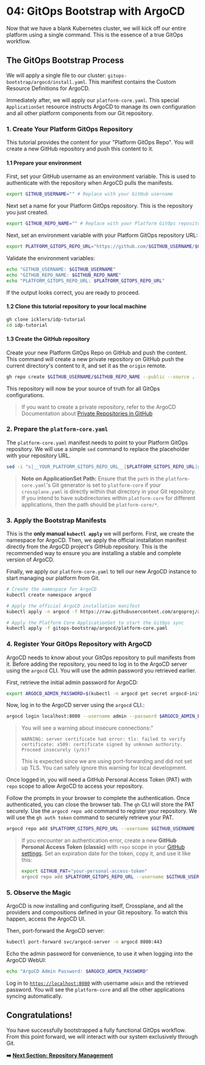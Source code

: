 # 04: GitOps Bootstrap with ArgoCD

Now that we have a blank Kubernetes cluster, we will kick off our entire platform using a single command. This is the essence of a true GitOps workflow.

## The GitOps Bootstrap Process

We will apply a single file to our cluster: `gitops-bootstrap/argocd/install.yaml`. This manifest contains the Custom Resource Definitions for ArgoCD.

Immediately after, we will apply our `platform-core.yaml`. This special `ApplicationSet` resource instructs ArgoCD to manage its own configuration and all other platform components from our Git repository.

### 1. Create Your Platform GitOps Repository

This tutorial provides the content for your "Platform GitOps Repo". You will create a new GitHub repository and push this content to it.

#### 1.1 Prepare your environment

First, set your GitHub username as an environment variable. This is used to authenticate with the repository when ArgoCD pulls the manifests.

```bash
export GITHUB_USERNAME="" # Replace with your GitHub username
```

Next set a name for your Platform GitOps repository. This is the repository you just created.

```bash
export GITHUB_REPO_NAME="" # Replace with your Platform GitOps repository name
```

Next, set an environment variable with your Platform GitOps repository URL:

```bash
export PLATFORM_GITOPS_REPO_URL="https://github.com/$GITHUB_USERNAME/$GITHUB_REPO_NAME.git" # Replace with your actual Platform GitOps repository URL
```

Validate the environment variables:

```bash
echo "GITHUB_USERNAME: $GITHUB_USERNAME"
echo "GITHUB_REPO_NAME: $GITHUB_REPO_NAME"
echo "PLATFORM_GITOPS_REPO_URL: $PLATFORM_GITOPS_REPO_URL"
```

If the output looks correct, you are ready to proceed.

#### 1.2 Clone this tutorial repository to your local machine

```bash
gh clone icklers/idp-tutorial
cd idp-tutorial
```

#### 1.3 Create the GitHub repository

Create your new Platform GitOps Repo on GitHub and push the content. This command will create a new private repository on GitHub push the current directory's content to it, and set it as the `origin` remote.

```bash
gh repo create $GITHUB_USERNAME/$GITHUB_REPO_NAME --public --source . --remote origin
```

This repository will now be your source of truth for all GitOps configurations.

> If you want to create a private repository, refer to the ArgoCD Documentation about [Private Repositories in GitHub](https://argo-cd.readthedocs.io/en/stable/user-guide/private-repositories/#github-app-credential)

### 2. Prepare the `platform-core.yaml`

The `platform-core.yaml` manifest needs to point to your Platform GitOps repository. We will use a simple `sed` command to replace the placeholder with your repository URL.

```bash
sed -i "s|__YOUR_PLATFORM_GITOPS_REPO_URL__|$PLATFORM_GITOPS_REPO_URL|g" gitops-bootstrap/argocd/platform-core.yaml
```

> **Note on ApplicationSet Path:** Ensure that the `path` in the `platform-core.yaml`'s Git generator is set to `platform-core` if your `crossplane.yaml` is directly within that directory in your Git repository. If you intend to have subdirectories within `platform-core` for different applications, then the path should be `platform-core/*`.


### 3. Apply the Bootstrap Manifests

This is the **only manual `kubectl apply`** we will perform. First, we create the namespace for ArgoCD. Then, we apply the official installation manifest directly from the ArgoCD project's GitHub repository. This is the recommended way to ensure you are installing a stable and complete version of ArgoCD.

Finally, we apply our `platform-core.yaml` to tell our new ArgoCD instance to start managing our platform from Git.

```bash
# Create the namespace for ArgoCD
kubectl create namespace argocd

# Apply the official ArgoCD installation manifest
kubectl apply -n argocd -f https://raw.githubusercontent.com/argoproj/argo-cd/stable/manifests/install.yaml

# Apply the Platform Core ApplicationSet to start the GitOps sync
kubectl apply -f gitops-bootstrap/argocd/platform-core.yaml
```

### 4. Register Your GitOps Repository with ArgoCD

ArgoCD needs to know about your GitOps repository to pull manifests from it. Before adding the repository, you need to log in to the ArgoCD server using the `argocd` CLI. You will use the admin password you retrieved earlier.

First, retrieve the initial admin password for ArgoCD:

```bash
export ARGOCD_ADMIN_PASSWORD=$(kubectl -n argocd get secret argocd-initial-admin-secret -o jsonpath="{.data.password}" | base64 -d)
```

Now, log in to the ArgoCD server using the `argocd` CLI.:

```bash
argocd login localhost:8080 --username admin --password $ARGOCD_ADMIN_PASSWORD
```

> You will see a warning about insecure connections:"
>
> ```plaintext
> WARNING: server certificate had error: tls: failed to verify certificate: x509: certificate signed by unknown authority. Proceed insecurely (y/n)?
> ```
>
> This is expected since we are using port-forwarding and did not set up TLS. You can safely ignore this warning for local development.

Once logged in, you will need a GitHub Personal Access Token (PAT) with `repo` scope to allow ArgoCD to access your repository.

Follow the prompts in your browser to complete the authentication. Once authenticated, you can close the browser tab. The `gh` CLI will store the PAT securely. Use the `argocd repo add` command to register your repository. We will use the `gh auth token` command to securely retrieve your PAT.

```bash
argocd repo add $PLATFORM_GITOPS_REPO_URL --username $GITHUB_USERNAME --password $(gh auth token)
```

> If you encounter an authentication error, create a new **GitHub Personal Access Token (classic)** with `repo` scope in your [GitHub settings](https://github.com/settings/tokens). Set an expiration date for the token, copy it, and use it like this:
>
> ```bash
> export GITHUB_PAT="your-personal-access-token"
> argocd repo add $PLATFORM_GITOPS_REPO_URL --username $GITHUB_USERNAME --password $GITHUB_PAT
> ```

### 5. Observe the Magic

ArgoCD is now installing and configuring itself, Crossplane, and all the providers and compositions defined in your Git repository. To watch this happen, access the ArgoCD UI.



Then, port-forward the ArgoCD server:

```bash
kubectl port-forward svc/argocd-server -n argocd 8080:443
```

Echo the admin password for convenience, to use it when logging into the ArgoCD WebUI:

```bash
echo "ArgoCD Admin Password: $ARGOCD_ADMIN_PASSWORD"
```

Log in to [`https://localhost:8080`](https://localhost:8080) with username `admin` and the retrieved password. You will see the `platform-core` and all the other applications syncing automatically.

## Congratulations!

You have successfully bootstrapped a fully functional GitOps workflow. From this point forward, we will interact with our system exclusively through Git.

**➡️ [Next Section: Repository Management](../repository-management/01-multi-repo-strategy.md)**